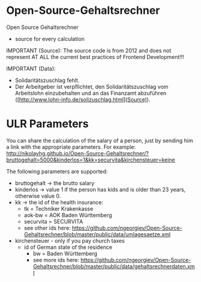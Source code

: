 Open-Source-Gehaltsrechner
==========================

Open Source Gehaltsrechner

* source for every calculation

IMPORTANT (Source): The source code is from 2012 and does not represent AT ALL the current best practices of Frontend Development!!!

IMPORTANT (Data):

* Solidaritätszuschlag fehlt.
* Der Arbeitgeber ist verpflichtet, den Solidaritätszuschlag vom Arbeitslohn einzubehalten und an das Finanzamt abzuführen ([http://www.lohn-info.de/solizuschlag.html](Source)).

ULR Parameters
==============
You can share the calculation of the salary of a person, just by sending him a link with the appropriate parameters.
For example: http://nikolayhg.github.io/Open-Source-Gehaltsrechner/?bruttogehalt=5000&kinderlos=1&kk=securvita&kirchensteuer=keine

The following parameters are supported:
* bruttogehalt -> the brutto salary
* kinderlos -> value 1 if the person has kids and is older than 23 years, otherwise value 0.
* kk -> the id of the health insurance:
  * tk = Techniker Krakenkasse
  * aok-bw = AOK Baden Württemberg
  * securvita = SECURVITA
  * see other ids here: https://github.com/ngeorgiev/Open-Source-Gehaltsrechner/blob/master/public/data/umlagesaetze.xml
* kirchensteuer - only if you pay church taxes
  * id of German state of the residence
    * bw = Baden Württemberg
    * see more ids here: https://github.com/ngeorgiev/Open-Source-Gehaltsrechner/blob/master/public/data/gehaltsrechnerdaten.xml

